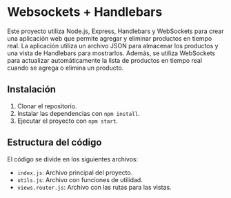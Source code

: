 # Websockets + Handlebars

Este proyecto utiliza Node.js, Express, Handlebars y WebSockets para crear una aplicación web que permite agregar y eliminar productos en tiempo real. La aplicación utiliza un archivo JSON para almacenar los productos y una vista de Handlebars para mostrarlos. Además, se utiliza WebSockets para actualizar automáticamente la lista de productos en tiempo real cuando se agrega o elimina un producto.

## Instalación

1. Clonar el repositorio.
2. Instalar las dependencias con `npm install`.
3. Ejecutar el proyecto con `npm start`.

## Estructura del código

El código se divide en los siguientes archivos:

- `index.js`: Archivo principal del proyecto.
- `utils.js`: Archivo con funciones de utilidad.
- `views.router.js`: Archivo con las rutas para las vistas.







